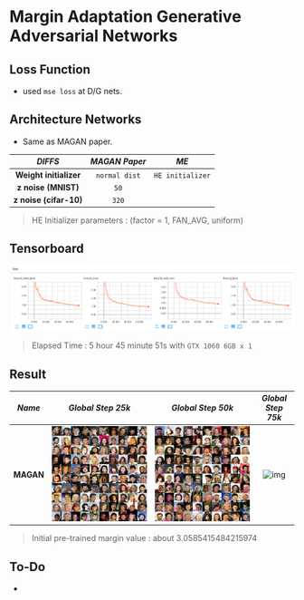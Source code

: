 # Margin Adaptation Generative Adversarial Networks

## Loss Function

* used ``mse loss`` at D/G nets.

## Architecture Networks

* Same as MAGAN paper.

*DIFFS* | *MAGAN Paper* | *ME*  |
 :---:  |     :---:      | :---: |
 **Weight initializer** | ``normal dist`` | ``HE initializer`` |
 **z noise (MNIST)** | ``50`` | `` `` |
 **z noise (cifar-10)** | ``320`` | `` `` |
  
> HE Initializer parameters       : (factor = 1, FAN_AVG, uniform)

## Tensorboard

![result](./magan_tb.png)

> Elapsed Time : 5 hour 45 minute 51s with ``GTX 1060 6GB x 1``

## Result

*Name* | *Global Step 25k* | *Global Step 50k* | *Global Step 75k*
:---: | :---: | :---: | :---:
**MAGAN**      | ![img](./gen_img/train_00025000.png) | ![img](./gen_img/train_00050000.png) | ![img](./gen_img/train_00750000.png)

> Initial pre-trained margin value : about 3.0585415484215974

## To-Do
* 